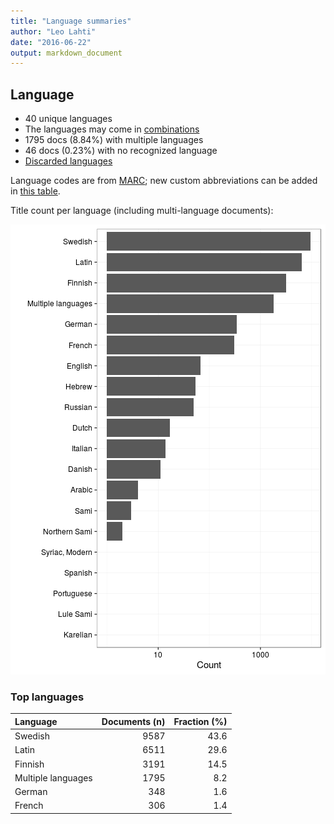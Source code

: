 ```yaml
---
title: "Language summaries"
author: "Leo Lahti"
date: "2016-06-22"
output: markdown_document
---
```


## Language

 * 40 unique languages
 * The languages may come in [combinations](output.tables/language_conversions.csv)
 * 1795 docs (8.84%) with multiple languages
 * 46 docs (0.23%) with no recognized language 
 * [Discarded languages](output.tables/language_discarded.csv)

Language codes are from [MARC](http://www.loc.gov/marc/languages/language_code.html); new custom abbreviations can be added in [this table](https://github.com/rOpenGov/bibliographica/blob/master/inst/extdata/language_abbreviations.csv).

Title count per language (including multi-language documents):

![plot of chunk summarylang](figure/summarylang-1.png)


### Top languages


|Language           | Documents (n)| Fraction (%)|
|:------------------|-------------:|------------:|
|Swedish            |          9587|         43.6|
|Latin              |          6511|         29.6|
|Finnish            |          3191|         14.5|
|Multiple languages |          1795|          8.2|
|German             |           348|          1.6|
|French             |           306|          1.4|

